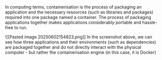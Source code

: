 In computing terms, containerisation is the process of packaging an application and the necessary resources (such as libraries and packages) required into one package named a container. The process of packaging applications together makes applications considerably portable and hassle-free to run.

![[Pasted image 20250602154823.png]]
In the screenshot above, we can see how three applications and their environments (such as dependencies) are packaged together and do not directly interact with the physical computer - but rather the containerisation engine (in this case, it is Docker)